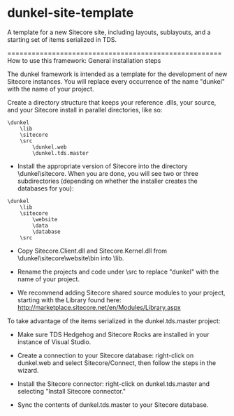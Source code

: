 dunkel-site-template
====================

A template for a new Sitecore site, including layouts, sublayouts, and a starting set of items serialized in TDS.

=====================================================
How to use this framework: General installation steps


The dunkel framework is intended as a template for the development of new Sitecore instances.  You will replace every occurrence of the name "dunkel" with the name of your project.

Create a directory structure that keeps your reference .dlls, your source, and your Sitecore install in parallel directories, like so:

```
\dunkel
	\lib
	\sitecore	
	\src
		\dunkel.web
		\dunkel.tds.master
```	
	
- Install the appropriate version of Sitecore into the directory \dunkel\sitecore.  When you are done, you will see two or three subdirectories (depending on whether the installer creates the databases for you):

```
\dunkel
	\lib
	\sitecore
		\website
		\data
		\database 
	\src		
```

- Copy Sitecore.Client.dll and Sitecore.Kernel.dll from \dunkel\sitecore\website\bin into \lib.

- Rename the projects and code under \src to replace "dunkel" with the name of your project.

- We recommend adding Sitecore shared source modules to your project, starting with the Library found here: http://marketplace.sitecore.net/en/Modules/Library.aspx



To take advantage of the items serialized in the dunkel.tds.master project:

- Make sure TDS Hedgehog and Sitecore Rocks are installed in your instance of Visual Studio.

- Create a connection to your Sitecore database: right-click on dunkel.web and select Sitecore/Connect, then follow the steps in the wizard.

- Install the Sitecore connector: right-click on dunkel.tds.master and selecting "Install Sitecore connector." 

- Sync the contents of dunkel.tds.master to your Sitecore database.

